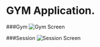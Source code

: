 # GYM Application.

###Gym
![Gym Screen](https://raw.githubusercontent.com/mohamedhelmi70/gym-app/master/src/assets/Screens/screen1.jpg "Gym Screen")

###Session
![Session Screen](https://raw.githubusercontent.com/mohamedhelmi70/gym-app/master/src/assets/Screens/screen2.jpg "Session Screen")